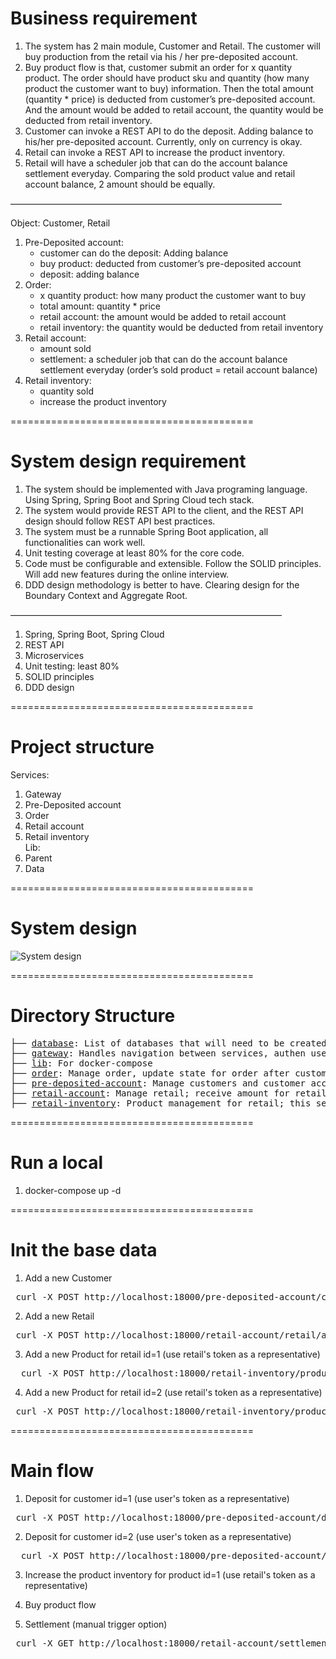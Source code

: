 
# Business requirement

1. The system has 2 main module, Customer and Retail. The customer will buy production from the retail via his / her pre-deposited account.
2. Buy product flow is that, customer submit an order for x quantity product. The order should have product sku and quantity (how many product the customer want to buy) information. Then the total amount (quantity * price) is deducted from customer’s pre-deposited account. And the amount would be added to retail account, the quantity would be deducted from retail inventory.
3. Customer can invoke a REST API to do the deposit. Adding balance to his/her pre-deposited account. Currently, only on currency is okay.
4. Retail can invoke a REST API to increase the product inventory.
5. Retail will have a scheduler job that can do the account balance settlement everyday. Comparing the sold product value and retail account balance, 2 amount should be equally.

———————————————————————————————

Object: Customer, Retail

1. Pre-Deposited account: 
    - customer can do the deposit: Adding balance
    - buy product: deducted from customer’s pre-deposited account
    - deposit: adding balance
2. Order: 
    -  x quantity product: how many product the customer want to buy
    - total amount: quantity * price
    - retail account: the amount would be added to retail account
    - retail inventory: the quantity would be deducted from retail inventory
3. Retail account: 
    - amount sold
    - settlement: a scheduler job that can do the account balance settlement everyday (order’s sold product = retail account balance)
4. Retail inventory: 
    - quantity sold
    - increase the product inventory

==========================================<br />
# System design requirement

1. The system should be implemented with Java programing language.  Using Spring, Spring Boot and Spring Cloud tech stack.
2. The system would provide REST API to the client, and the REST API design should follow REST API best practices.
3. The system must be a runnable Spring Boot application, all functionalities can work well.
4. Unit testing coverage at least 80% for the core code.
5. Code must be configurable and extensible. Follow the SOLID principles. Will add new features during the online interview.
6. DDD design methodology is better to have. Clearing design for the Boundary Context and Aggregate Root.

———————————————————————————————
1. Spring, Spring Boot, Spring Cloud
2. REST API
3. Microservices
4. Unit testing: least 80%
5. SOLID principles
6. DDD design

==========================================<br />
# Project structure

Services:
1. Gateway
2. Pre-Deposited account
3. Order
4. Retail account
5. Retail inventory<br />
Lib:
1. Parent
2. Data

==========================================<br />
# System design
<div align="left">
<img alt="System design" src="https://i.ibb.co/7gj95Xs/system-design.png">
</div>

==========================================<br />
# Directory Structure
<pre>
├── <a href="./database">database</a>: List of databases that will need to be created
├── <a href="./gateway">gateway</a>: Handles navigation between services, authen user, auto-registration and healcheck
├── <a href="./lib">lib</a>: For docker-compose
├── <a href="./order">order</a>: Manage order, update state for order after customer successful payment
├── <a href="./pre-deposited-account">pre-deposited-account</a>: Manage customers and customer accounts; allow customers to deposit their accounts; pay for the order they just created
├── <a href="./retail-account">retail-account</a>: Manage retail; receive amount for retail after customer successful payment; daily settlement
├── <a href="./retail-inventory">retail-inventory</a>: Product management for retail; this service will initiate the flow buy product; retail can call to increase inventory
</pre>
==========================================<br />
# Run a local

1. docker-compose up -d

==========================================<br />
# Init the base data

1. Add a new Customer
<pre> curl -X POST http://localhost:18000/pre-deposited-account/customer/add -H "Content-Type: application/json" -H "Authorization: Bearer ab53273e-4521-11ed-b878-0242ac120002" -d "[{\"email\":\"an.nguyen4@gmail.com\",\"name\":\"Nguyen the An\",\"phone\":\"0984364164\",\"token\":\"ddd0993fe9dfccfd6d7054f60f4db4df580581a73e3587aa543b6f8a6838947a\"},{\"email\":\"manh.nguyen3@gmail.com\",\"name\":\"Nguyen Huu Manh\",\"phone\":\"0942563135\",\"token\":\"fbdb8f91044939a2fd4e90d5b3dcce5f857bf38aecef5ef2951c717cee1771b5\"}]"</pre> 
2. Add a new Retail
<pre> curl -X POST http://localhost:18000/retail-account/retail/add -H "Content-Type: application/json" -H "Authorization: Bearer ab53273e-4521-11ed-b878-0242ac120002" -d "[{\"email\":\"louis@gmail.com\",\"name\":\"louis vuitton\",\"phone\":\"0934541542\",\"token\":\"fb614f798424df7a50464ac8ec16a42d97e8633a474e4c4008cc191c7dbe4ee8\"},{\"email\":\"gucci@gmail.com\",\"name\":\"gucci\",\"phone\":\"0912432853\",\"token\":\"0735d1fa98d865f55f63892cf296207acd9e75a007f1689b4dc839bb8293cf50\"}]"</pre> 
3. Add a new Product for retail id=1 (use retail's token as a representative)
<pre>  curl -X POST http://localhost:18000/retail-inventory/product/add -H "Content-Type: application/json" -H "Authorization: Bearer fb614f798424df7a50464ac8ec16a42d97e8633a474e4c4008cc191c7dbe4ee8" -d "\[{\"description\":\"Danh cho nu sieu dep\",\"name\":\"Ao somi\",\"price\":39000,\"quantity\":10,\"retailId\":1},{\"description\":\"Danh cho cac sep\",\"name\":\"Quan au\",\"price\":120000,\"quantity\":10,\"retailId\":1}\]"</pre> 
4. Add a new Product for retail id=2 (use retail's token as a representative)
<pre> curl -X POST http://localhost:18000/retail-inventory/product/add -H "Content-Type: application/json" -H "Authorization: Bearer 0735d1fa98d865f55f63892cf296207acd9e75a007f1689b4dc839bb8293cf50" -d "\[{\"description\":\"Mua dong den roi\",\"name\":\"Mu len\",\"price\":50000,\"quantity\":5,\"retailId\":2},{\"description\":\"Chat dong len roi\",\"name\":\"Quan sit\",\"price\":10000,\"quantity\":40,\"retailId\":2}\]"</pre> 

==========================================<br />
# Main flow

1. Deposit for customer id=1 (use user's token as a representative)
<pre> curl -X POST http://localhost:18000/pre-deposited-account/deposit/add -H "Content-Type: application/json" -H "Authorization: Bearer ddd0993fe9dfccfd6d7054f60f4db4df580581a73e3587aa543b6f8a6838947a" -d "{\"value\":600000}" </pre> 
2. Deposit for customer id=2 (use user's token as a representative)
<pre>  curl -X POST http://localhost:18000/pre-deposited-account/deposit/add -H "Content-Type: application/json" -H "Authorization: Bearer fbdb8f91044939a2fd4e90d5b3dcce5f857bf38aecef5ef2951c717cee1771b5" -d "{\"value\":600000}"</pre> 
3. Increase the product inventory for product id=1 (use retail's token as a representative)

4. Buy product flow

5. Settlement (manual trigger option)
<pre> curl -X GET http://localhost:18000/retail-account/settlement/manual-trigger -H "Authorization: Bearer ab53273e-4521-11ed-b878-0242ac120002"</pre>

